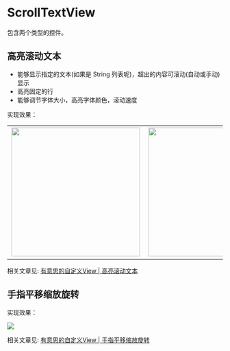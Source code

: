 # ScrollTextView

包含两个类型的控件。

## 高亮滚动文本

- 能够显示指定的文本(如果是 String 列表呢)，超出的内容可滚动(自动或手动)显示
- 高亮固定的行
- 能够调节字体大小，高亮字体颜色，滚动速度

实现效果：

| | |
| --- | --- |
| <div style="float:left;border:solid 1px 000;margin:2px;"><img src="https://p3-juejin.byteimg.com/tos-cn-i-k3u1fbpfcp/5e5a36b060634f64b04eb2148ea421c8~tplv-k3u1fbpfcp-zoom-1.image" height="300" ></div> |<div style="float:left;border:solid 1px 000;margin:2px;"><img src="https://p3-juejin.byteimg.com/tos-cn-i-k3u1fbpfcp/a8c0e1af48ff4df485c948dce7518672~tplv-k3u1fbpfcp-zoom-1.image" height="300" ></div>  |

相关文章见: [有意思的自定义View | 高亮滚动文本](https://juejin.cn/post/6995015426996437006/)

## 手指平移缩放旋转

实现效果：

![](https://p3-juejin.byteimg.com/tos-cn-i-k3u1fbpfcp/46d86f72209940548b913d49b2371a25~tplv-k3u1fbpfcp-zoom-1.image)

相关文章见: [有意思的自定义View | 手指平移缩放旋转](https://juejin.cn/post/6995792048620208159/)
